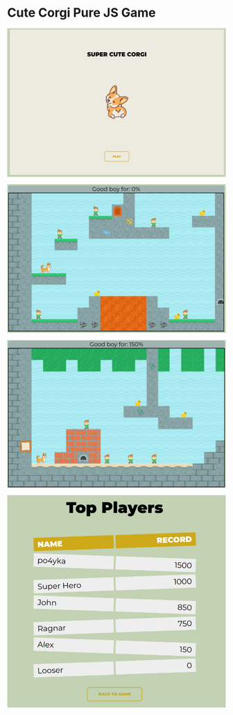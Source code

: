 # Cute Corgi Pure JS Game

![Start screen](./readme_media/start_screen.png)

![Level 1](./readme_media/lvl_1.png)

![Level 2](./readme_media/lvl_2.png)

![Records table](./readme_media/records_table.png)